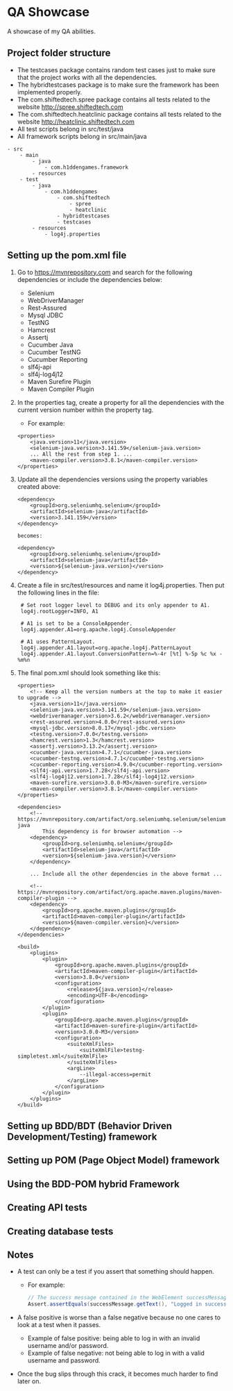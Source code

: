 # QA Showcase

A showcase of my QA abilities.

## Project folder structure

- The testcases package contains random test cases just to make sure that the project works with all the dependencies.
- The hybridtestcases package is to make sure the framework has been implemented properly.
- The com.shiftedtech.spree package contains all tests related to the website <http://spree.shiftedtech.com>
- The com.shiftedtech.heatclinic package contains all tests related to the website <http://heatclinic.shiftedtech.com>
- All test scripts belong in src/test/java
- All framework scripts belong in src/main/java

```text
- src
    - main
        - java
            - com.h1ddengames.framework
        - resources
    - test
        - java
            - com.h1ddengames
                - com.shiftedtech
                    - spree
                    - heatclinic
                - hybridtestcases
                - testcases
        - resources
            - log4j.properties
```

## Setting up the pom.xml file

1. Go to <https://mvnrepository.com> and search for the following dependencies or include the dependencies below:
    - Selenium
    - WebDriverManager
    - Rest-Assured
    - Mysql JDBC
    - TestNG
    - Hamcrest
    - Assertj
    - Cucumber Java
    - Cucumber TestNG
    - Cucumber Reporting
    - slf4j-api
    - slf4j-log4j12
    - Maven Surefire Plugin
    - Maven Compiler Plugin

2. In the properties tag, create a property for all the dependencies with the current version number within the property tag.

    - For example:

    ``` maven
    <properties>
        <java.version>11</java.version>
        <selenium-java.version>3.141.59</selenium-java.version>
        ... All the rest from step 1. ...
        <maven-compiler.version>3.8.1</maven-compiler.version>
    </properties>
    ```

3. Update all the dependencies versions using the property variables created above:

    ```maven
    <dependency>
        <groupId>org.seleniumhq.selenium</groupId>
        <artifactId>selenium-java</artifactId>
        <version>3.141.159</version>
    </dependency>

    becomes:

    <dependency>
        <groupId>org.seleniumhq.selenium</groupId>
        <artifactId>selenium-java</artifactId>
        <version>${selenium-java.version}</version>
    </dependency>
    ```

4. Create a file in src/test/resources and name it log4j.properties. Then put the following lines in the file:

   ```log4j
    # Set root logger level to DEBUG and its only appender to A1.
    log4j.rootLogger=INFO, A1

    # A1 is set to be a ConsoleAppender.
    log4j.appender.A1=org.apache.log4j.ConsoleAppender

    # A1 uses PatternLayout.
    log4j.appender.A1.layout=org.apache.log4j.PatternLayout
    log4j.appender.A1.layout.ConversionPattern=%-4r [%t] %-5p %c %x - %m%n
   ```

5. The final pom.xml should look something like this:

    ``` maven
    <properties>
        <!-- Keep all the version numbers at the top to make it easier to upgrade -->
        <java.version>11</java.version>
        <selenium-java.version>3.141.59</selenium-java.version>
        <webdrivermanager.version>3.6.2</webdrivermanager.version>
        <rest-assured.version>4.0.0</rest-assured.version>
        <mysql-jdbc.version>8.0.17</mysql-jdbc.version>
        <testng.version>7.0.0</testng.version>
        <hamcrest.version>1.3</hamcrest.version>
        <assertj.version>3.13.2</assertj.version>
        <cucumber-java.version>4.7.1</cucumber-java.version>
        <cucumber-testng.version>4.7.1</cucumber-testng.version>
        <cucumber-reporting.version>4.9.0</cucumber-reporting.version>
        <slf4j-api.version>1.7.28</slf4j-api.version>
        <slf4j-log4j12.version>1.7.28</slf4j-log4j12.version>
        <maven-surefire.version>3.0.0-M3</maven-surefire.version>
        <maven-compiler.version>3.8.1</maven-compiler.version>
    </properties>

    <dependencies>
        <!-- https://mvnrepository.com/artifact/org.seleniumhq.selenium/selenium-java
            This dependency is for browser automation -->
        <dependency>
            <groupId>org.seleniumhq.selenium</groupId>
            <artifactId>selenium-java</artifactId>
            <version>${selenium-java.version}</version>
        </dependency>

        ... Include all the other dependencies in the above format ...

        <!-- https://mvnrepository.com/artifact/org.apache.maven.plugins/maven-compiler-plugin -->
        <dependency>
            <groupId>org.apache.maven.plugins</groupId>
            <artifactId>maven-compiler-plugin</artifactId>
            <version>${maven-compiler.version}</version>
        </dependency>
    </dependencies>

    <build>
        <plugins>
            <plugin>
                <groupId>org.apache.maven.plugins</groupId>
                <artifactId>maven-compiler-plugin</artifactId>
                <version>3.8.0</version>
                <configuration>
                    <release>${java.version}</release>
                    <encoding>UTF-8</encoding>
                </configuration>
            </plugin>
            <plugin>
                <groupId>org.apache.maven.plugins</groupId>
                <artifactId>maven-surefire-plugin</artifactId>
                <version>3.0.0-M3</version>
                <configuration>
                    <suiteXmlFiles>
                        <suiteXmlFile>testng-simpletest.xml</suiteXmlFile>
                    </suiteXmlFiles>
                    <argLine>
                        --illegal-access=permit
                    </argLine>
                </configuration>
            </plugin>
        </plugins>
    </build>
    ```

## Setting up BDD/BDT (Behavior Driven Development/Testing) framework

## Setting up POM (Page Object Model) framework

## Using the BDD-POM hybrid Framework

## Creating API tests

## Creating database tests

## Notes

- A test can only be a test if you assert that something should happen.
  - For example:

    ```java
    // The success message contained in the WebElement successMessage should have the exact text "Logged in successfully"
    Assert.assertEquals(successMessage.getText(), "Logged in successfully");
    ```

- A false positive is worse than a false negative because no one cares to look at a test when it passes.
  - Example of false positive: being able to log in with an invalid username and/or password.
  - Example of false negative: not being able to log in with a valid username and password.
- Once the bug slips through this crack, it becomes much harder to find later on.
